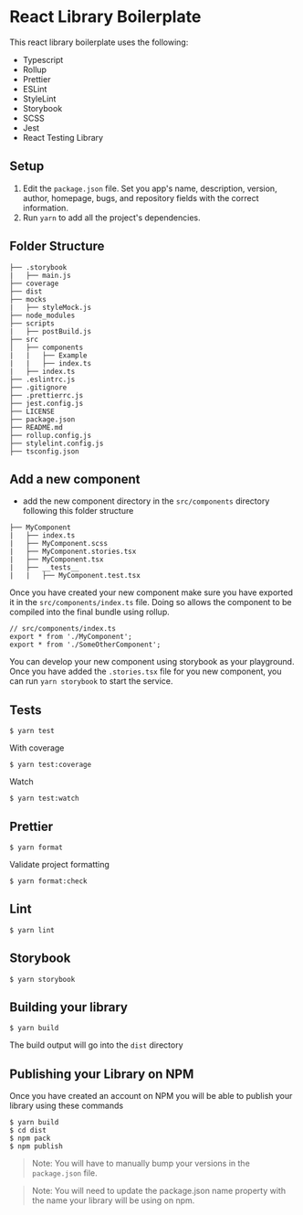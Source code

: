 # React Library Boilerplate

This react library boilerplate uses the following:

- Typescript
- Rollup
- Prettier
- ESLint
- StyleLint
- Storybook
- SCSS
- Jest
- React Testing Library

## Setup

1. Edit the `package.json` file. Set you app's name, description, version, author, homepage, bugs, and repository fields with the correct information.
1. Run `yarn` to add all the project's dependencies.

## Folder Structure

```
├── .storybook
|   ├── main.js
├── coverage
├── dist
├── mocks
|   ├── styleMock.js
├── node_modules
├── scripts
|   ├── postBuild.js
├── src
│   ├── components
|   |   ├── Example
|   |   ├── index.ts
|   ├── index.ts
├── .eslintrc.js
├── .gitignore
├── .prettierrc.js
├── jest.config.js
├── LICENSE
├── package.json
├── README.md
├── rollup.config.js
├── stylelint.config.js
├── tsconfig.json
```

## Add a new component

- add the new component directory in the `src/components` directory following this folder structure

```
├── MyComponent
|   ├── index.ts
|   ├── MyComponent.scss
|   ├── MyComponent.stories.tsx
|   ├── MyComponent.tsx
|   ├── __tests__
|   |   ├── MyComponent.test.tsx
```

Once you have created your new component make sure you have exported it in the `src/components/index.ts` file. Doing so allows the component to be compiled into the final bundle using rollup.

```
// src/components/index.ts
export * from './MyComponent';
export * from './SomeOtherComponent';
```

You can develop your new component using storybook as your playground. Once you have added the `.stories.tsx` file for you new component, you can run `yarn storybook` to start the service.

## Tests

```
$ yarn test
```

With coverage

```
$ yarn test:coverage
```

Watch

```
$ yarn test:watch
```

## Prettier

```
$ yarn format
```

Validate project formatting

```
$ yarn format:check
```

## Lint

```
$ yarn lint
```

## Storybook

```
$ yarn storybook
```

## Building your library

```
$ yarn build
```

The build output will go into the `dist` directory

## Publishing your Library on NPM

Once you have created an account on NPM you will be able to publish your library using these commands

```
$ yarn build
$ cd dist
$ npm pack
$ npm publish
```

> Note: You will have to manually bump your versions in the `package.json` file.

> Note: You will need to update the package.json name property with the name your library will be using on npm.
